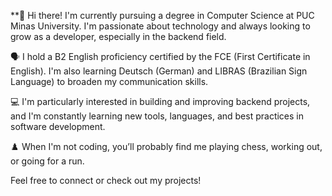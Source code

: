 
**👋 Hi there!
I'm currently pursuing a degree in Computer Science at PUC Minas University. I'm passionate about technology and always looking to grow as a developer, especially in the backend field.

🗣 I hold a B2 English proficiency certified by the FCE (First Certificate in English). I'm also learning Deutsch (German) and LIBRAS (Brazilian Sign Language) to broaden my communication skills.

💻 I'm particularly interested in building and improving backend projects, and I'm constantly learning new tools, languages, and best practices in software development.

♟️ When I'm not coding, you’ll probably find me playing chess, working out, or going for a run.

Feel free to connect or check out my projects!

